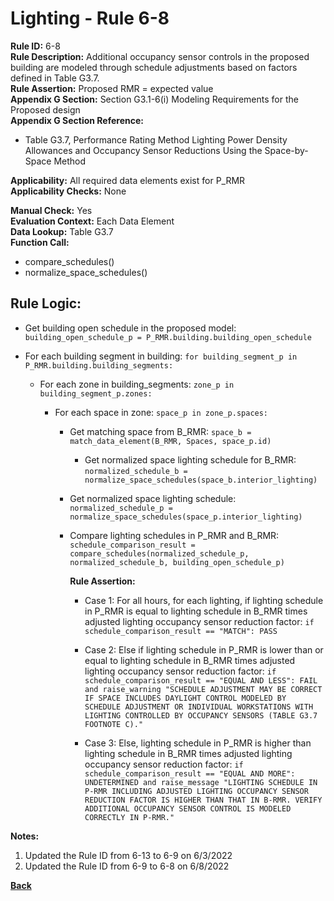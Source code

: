 
# Lighting - Rule 6-8

**Rule ID:** 6-8  
**Rule Description:** Additional occupancy sensor controls in the proposed building are modeled through schedule adjustments based on factors defined in Table G3.7.  
**Rule Assertion:** Proposed RMR = expected value  
**Appendix G Section:** Section G3.1-6(i) Modeling Requirements for the Proposed design  
**Appendix G Section Reference:**  

- Table G3.7, Performance Rating Method Lighting Power Density Allowances and Occupancy Sensor Reductions Using the Space-by-Space Method  

**Applicability:** All required data elements exist for P_RMR  
**Applicability Checks:** None

**Manual Check:** Yes  
**Evaluation Context:** Each Data Element  
**Data Lookup:** Table G3.7  
**Function Call:**  

  - compare_schedules()
  - normalize_space_schedules()

## Rule Logic:  

- Get building open schedule in the proposed model: `building_open_schedule_p = P_RMR.building.building_open_schedule`  

- For each building segment in building: `for building_segment_p in P_RMR.building.building_segments:`  

    - For each zone in building_segments: `zone_p in building_segment_p.zones:` 

      - For each space in zone: `space_p in zone_p.spaces:`  

        - Get matching space from B_RMR: `space_b = match_data_element(B_RMR, Spaces, space_p.id)`  

          - Get normalized space lighting schedule for B_RMR: `normalized_schedule_b = normalize_space_schedules(space_b.interior_lighting)`  

        - Get normalized space lighting schedule: `normalized_schedule_p = normalize_space_schedules(space_p.interior_lighting)`

        - Compare lighting schedules in P_RMR and B_RMR: `schedule_comparison_result = compare_schedules(normalized_schedule_p, normalized_schedule_b, building_open_schedule_p)`  

          **Rule Assertion:**

          - Case 1: For all hours, for each lighting, if lighting schedule in P_RMR is equal to lighting schedule in B_RMR times adjusted lighting occupancy sensor reduction factor: `if schedule_comparison_result == "MATCH": PASS`  

          - Case 2: Else if lighting schedule in P_RMR is lower than or equal to lighting schedule in B_RMR times adjusted lighting occupancy sensor reduction factor: `if schedule_comparison_result == "EQUAL AND LESS": FAIL and raise_warning "SCHEDULE ADJUSTMENT MAY BE CORRECT IF SPACE INCLUDES DAYLIGHT CONTROL MODELED BY SCHEDULE ADJUSTMENT OR INDIVIDUAL WORKSTATIONS WITH LIGHTING CONTROLLED BY OCCUPANCY SENSORS (TABLE G3.7 FOOTNOTE C)."`  

          - Case 3: Else, lighting schedule in P_RMR is higher than lighting schedule in B_RMR times adjusted lighting occupancy sensor reduction factor: `if schedule_comparison_result == "EQUAL AND MORE": UNDETERMINED and raise_message "LIGHTING SCHEDULE IN P-RMR INCLUDING ADJUSTED LIGHTING OCCUPANCY SENSOR REDUCTION FACTOR IS HIGHER THAN THAT IN B-RMR. VERIFY ADDITIONAL OCCUPANCY SENSOR CONTROL IS MODELED CORRECTLY IN P-RMR."`  

**Notes:**
  1. Updated the Rule ID from 6-13 to 6-9 on 6/3/2022
  2. Updated the Rule ID from 6-9 to 6-8 on 6/8/2022

**[Back](../_toc.md)**
